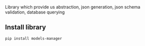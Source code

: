 Library which provide us abstraction, json generation, json schema validation, database querying 

Install library
---

```bash
pip install models-manager
```